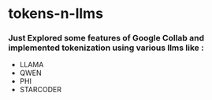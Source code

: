 # tokens-n-llms

### Just Explored some features of Google Collab and implemented tokenization using various llms like :
- LLAMA
- QWEN
- PHI
- STARCODER
